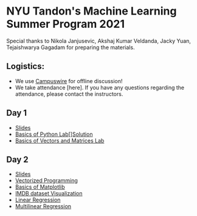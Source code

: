 # NYU Tandon's Machine Learning Summer Program 2021
Special thanks to Nikola Janjusevic, Akshaj Kumar Veldanda, Jacky Yuan, Tejaishwarya Gagadam for preparing the materials.

## Logistics:
- We use [Campuswire](https://campuswire.com/c/G39E327CF) for offline discussion!
- We take attendance [here]. If you have any questions regarding the attendance, please contact the instructors.

## Day 1
- [Slides](https://github.com/asarmadi/tandon_summer2021_ml/blob/main/day01/Day_1__Introduction_to_Machine_Learning.pdf)
- [Basics of Python Lab](https://github.com/asarmadi/tandon_summer2021_ml/blob/master/day01/demo_python_basics.ipynb)[][Solution](https://github.com/asarmadi/tandon_summer2021_ml/blob/main/day01/demo_python_basics_with_solution.ipynb)
- [Basics of Vectors and Matrices Lab](https://github.com/asarmadi/tandon_summer2021_ml/blob/master/day01/demo_vectors_matrices.ipynb)

## Day 2
- [Slides](https://github.com/asarmadi/tandon_summer2021_ml/blob/main/day02/Day%202%20Linear%20Regression.pdf)
- [Vectorized Programming](https://github.com/asarmadi/tandon_summer2021_ml/blob/main/day02/vectorize_programming.ipynb)
- [Basics of Matplotlib](https://github.com/asarmadi/tandon_summer2021_ml/blob/master/day01/demo_vectors_matrices.ipynb)
- [IMDB dataset Visualization](https://github.com/asarmadi/tandon_summer2021_ml/blob/main/day02/lab_icebreaker.ipynb)
- [Linear Regression](https://github.com/asarmadi/tandon_summer2021_ml/blob/main/day02/demo_boston_housing_one_variable.ipynb)
- [Multilinear Regression](https://github.com/asarmadi/tandon_summer2021_ml/blob/main/day02/demo_multilinear.ipynb)
